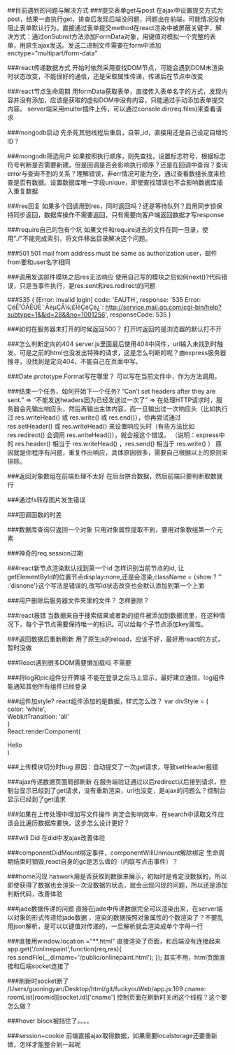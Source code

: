##目前遇到的问题与解决方式
###提交表单get与post
在ajax中设置提交方式为post，结果一直执行get，排查后发现后端没问题，问题出在前端，可能情况没有阻止表单默认行为。直接通过表单提交method在react渲染中被屏蔽关键字，解决方式：通过onSubmit方法添加FormData对象，用键值对模拟一个完整的表单，用原生ajax发送。发送二进制文件需要在form中添加enctype="multipart/form-data"


###react传递数据方式
开始时依然采用查找DOM节点，可能会遇到DOM未渲染时状态改变，不能很好的通信，还是采取属性传递，传递后在节点中改变

###react节点生命周期
用formData获取表单，直接传入表单名字的方式，发现内容并没有添加，应该是获取的虚拟DOM中没有内容，只能通过手动添加表单提交内容。
server端采用multer插件上传，可以通过console.dir(req.files)来查看请求

###mongodb启动
先杀死其他线程后重启，自带_id，直接用还是自己设定自增的ID？


###mongodb筛选用户
如果按照执行顺序，则先查找，设置标志符号，根据标志符号判断是否需要新建。但是回调是否会影响执行顺序？还是在回调中查询？查询error与查询不到的关系？理解错误，非err情况可能为空，通过查看数组长度来检查是否有数据。设置数据库唯一字段unique，即使查找错误也不会影响数据库插入重复数据


###res回复
如果多个回调用到res，同时返回吗？还是等待队列？启用同步锁保持同步返回，数据库操作不需要返回，只有需要向客户端返回数据才写response

###require自己的包有个坑
如果文件和require进去的文件在同一目录，使用"./"不能完成索引，将文件移出目录解决这个问题。

###501
501 mail from address must be same as authorization user，邮件from要和user名字相同

###调用发送邮件模块之后res无法响应
使用自己写的模块之后如何next()?代码错误，只是当事件执行，是res.sent和res.redirect的问题

###535
{ [Error: Invalid login]
  code: 'EAUTH',
  response: '535 Error: ÇëÊ¹ÓÃÊÚÈ¨ÂëµÇÂ¼¡£ÏêÇéÇë¿´: http://service.mail.qq.com/cgi-bin/help?subtype=1&&id=28&&no=1001256',
  responseCode: 535 }

###如何在服务器未打开的时候返回500？
打开时返回的是浏览器的默认打不开

###怎么判断定向的404
server.js里面最后使用404中间件，url输入未找到时触发，可是之前的html也没发出特殊的请求，这是怎么判断的呢？由express服务器搜寻，没找到是定向404，不能自己在页面中写。

###Date.prototype.Format写在哪里？
可以写在当前文件中，作为方法调用。

###结束一个任务，如何开始下一个任务?
“Can’t set headers after they are sent.” => “不能发送headers因为已经发送过一次了” => 在处理HTTP请求时，服务器会先输出响应头，然后再输出主体内容，而一旦输出过一次响应头（比如执行过 res.writeHead() 或 res.write() 或 res.end()），你再尝试通过 res.setHeader() 或 res.writeHead() 来设置响应头时（有些方法比如 res.redirect() 会调用 res.writeHead()），就会报这个错误。
（说明：express中的 res.header() 相当于 res.writeHead() ，res.send() 相当于 res.write() ）
原因就是你程序有问题，重复作出响应，具体原因很多，需要自己根据以上的原则来排除。

###返回对象数组在前端处理不太好
在后台拼合数据，然后前端只要判断取数就行

###通过fs转存图片发生错误

###回调函数的时差

###数据库查询只返回一个对象
只用对象属性提取不到，要用对象数组第一个元素

###神奇的req.session过期

###react新节点渲染默认找到第一个id
怎样识别当前节点的id, 让getElementById的位置节点display:none,还是会渲染,className = {show ?  '' :'disnone'}这个写法是错误的,改写id状态改变也会默认添加到第一个上面

###用户删除后服务器文件夹里的文件？
怎样删除？

###react报错
当数据来自于搜索结果或者新的组件被添加到数据流里，在这种情况下，每个子节点需要保持唯一的标识。可以给每个子节点添加key属性。

###返回数据后重新刷新
用了原生js的reload，应该不好，最好用react的方式，暂时没做

###React遇到很多DOM需要懒加载吗
不需要

###将log和pic组件分开弊端
不能在登录之后马上显示，最好建立通信，log组件能通知其他所有组件已经登录

###组件加style?
react组件添加的是数据，样式怎么改？
var divStyle = {  
    color: 'white',  
    WebkitTransition: 'all'  
}   
React.renderComponent(<div style={divStyle}>Hello</div>)  


###上传模块切分时bug
原因：自动提交了一次get请求，导致setHeader报错

###ajax传递数据页面局部刷新
在服务端验证通过以后redirect以后接到请求，控制台显示已经到了get请求，没有重新渲染，url也没变，是ajax的问题么？控制台显示已经到了get请求


###如果在上传处理中增加写文件操作
肯定会影响效率，在search中读取文件应该会比遍历数据库要快，这步怎么设计更好？

###will Did
在did中发ajax改善体验

###componentDidMount绑定事件，componentWillUnmount解除绑定
生命周期结束时销毁,react自身的gc是怎么做的（内联写点击事件）？

###home闪现
haswork用是否获取到数据来展示，初始时是肯定没数据的，所以即使获得了数据也会渲染一次没数据的状态，就会出现闪现的问题，所以还是添加判断代码，改善体验

###jade数据传递的问题
直接在jade中传递数据完全可以渲染出来，在server端以对象的形式传递给jade数据 ，渲染的数据按照对象属性的个数渲染了？不要乱用json解析，是可以以键值对传递的，一旦解析就会渲染成单个字母一行

###直接用window.location ="**.html"
直接渲染了页面，和后端没有连接起来
app.get('/onlinepaint',function(req,res){
  res.sendFile(__dirname+'/public/onlinepaint.html');
});
其实不用，html页面直接和后端socket连接了

###刷新时socket断了
/Users/guoningyan/Desktop/html/git/fuckyouWeb/app.js:169
        cname: roomList[roomid][socket.id]['cname']
控制页面在刷新时关闭这个线程？这个要怎么做？

###hover block被挡住了。。。。

###session+cookie
前端直接ajax取得数据，如果需要localstorage还要重新做，怎样才能整合到一起呢
